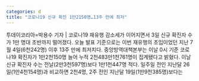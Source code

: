```yaml
---
categories: d
title: "코로나19 신규 확진 1만2150명…13주 만에 최저"
---
```

투데이코리아=박용수 기자 | 코로나19 재유행 감소세가 이어지면서 3일 신규 확진자 수가 1만 명대 초반까지 떨어졌다. 오늘 발표 기준으로는 이번 재유행의 초입이었던 지난 7월 4일(6천242명) 이후 13주 만에 최저치다. 중앙방역대책본부는 이날 0시 기준 코로나19 확진자가 1만2천150명 늘어 누적 2천483만1천761명이 집계됐다고 밝혔다. 이날 신규 확진자 수는 전날(2만3천597명)보다 1만1천447명 적다. 일주일 전인 지난달 26일(1만4천154명)과 비교하면 2천4명, 2주 전인 지난달 19일(1만9천385명)보다는